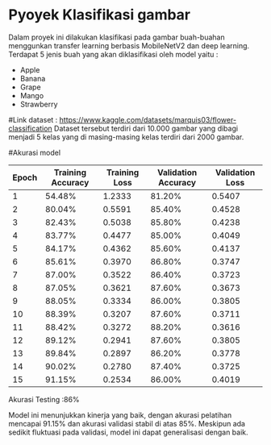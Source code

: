 # Pyoyek Klasifikasi gambar

Dalam proyek ini dilakukan klasifikasi pada gambar buah-buahan menggunkan transfer learning berbasis MobileNetV2 dan deep learning. Terdapat 5 jenis buah yang akan diklasifikasi oleh model yaitu :

* Apple
* Banana
* Grape
* Mango
* Strawberry

#Link dataset :
https://www.kaggle.com/datasets/marquis03/flower-classification
Dataset tersebut terdiri dari 10.000 gambar yang dibagi menjadi 5 kelas yang di masing-masing kelas terdiri dari 2000 gambar. 

#Akurasi model


| Epoch | Training Accuracy | Training Loss | Validation Accuracy | Validation Loss |
|-------|-------------------|---------------|---------------------|-----------------|
| 1     | 54.48%            | 1.2333        | 81.20%              | 0.5407          |
| 2     | 80.04%            | 0.5591        | 85.40%              | 0.4528          |
| 3     | 82.43%            | 0.5038        | 85.80%              | 0.4238          |
| 4     | 83.77%            | 0.4477        | 85.00%              | 0.4049          |
| 5     | 84.17%            | 0.4362        | 85.60%              | 0.4137          |
| 6     | 85.61%            | 0.3970        | 86.80%              | 0.3747          |
| 7     | 87.00%            | 0.3522        | 86.40%              | 0.3723          |
| 8     | 87.05%            | 0.3621        | 87.60%              | 0.3673          |
| 9     | 88.05%            | 0.3334        | 86.00%              | 0.3805          |
| 10    | 88.39%            | 0.3207        | 87.60%              | 0.3711          |
| 11    | 88.42%            | 0.3272        | 88.20%              | 0.3616          |
| 12    | 89.12%            | 0.2941        | 87.60%              | 0.3805          |
| 13    | 89.84%            | 0.2897        | 86.20%              | 0.3778          |
| 14    | 90.02%            | 0.2780        | 87.40%              | 0.3725          |
| 15    | 91.15%            | 0.2534        | 86.00%              | 0.4019          |

Akurasi Testing :86%

Model ini menunjukkan kinerja yang baik, dengan akurasi pelatihan mencapai 91.15% dan akurasi validasi stabil di atas 85%. Meskipun ada sedikit fluktuasi pada validasi, model ini dapat generalisasi dengan baik.
